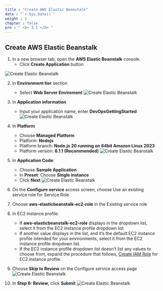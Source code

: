 ```yaml
---
title : "Create AWS Elastic Beanstalk"
date : "`r Sys.Date()`"
weight : 1
chapter : false
pre : " <b> 3.1 </b> "
---
```

## Create AWS Elastic Beanstalk

1. In a new browser tab, open the **AWS Elastic Beanstalk** console.
   - Click **Create Application** button

![Create Elastic Beanstalk](https://fdat3.github.io/nodejs-cicd-aws/images/3-Prerequiste/3.1-elastic-beanstalk/0001-elastic-beanstalk.png?featherlight=false&width=90pc)


2. In **Environment tier** section
   - Select **Web Server Enviroment**
![Create Elastic Beanstalk](https://fdat3.github.io/nodejs-cicd-aws/images/3-Prerequiste/3.1-elastic-beanstalk/0002-elastic-beanstalk.png?featherlight=false&width=90pc)

3. In **Application information**
   - Input your application name, enter **DevOpsGettingStarted**
![Create Elastic Beanstalk](https://fdat3.github.io/nodejs-cicd-aws/images/3-Prerequiste/3.1-elastic-beanstalk/0003-elastic-beanstalk.png?featherlight=false&width=90pc)

4. In **Platform**
   - Choose **Managed Platform**
   - Platform: **Nodejs**
   - Platform branch: **Node.js 20 running on 64bit Amazon Linux 2023**
   - Platform version: **6.1.1 (Recommended)**
![Create Elastic Beanstalk](https://fdat3.github.io/nodejs-cicd-aws/images/3-Prerequiste/3.1-elastic-beanstalk/0004-elastic-beanstalk.png?featherlight=false&width=90pc)

5. In **Application Code**:
   - Choose **Sample Application**
   - In **Preset**: Choose **Single instance**
   - Click **Next**
![Create Elastic Beanstalk](https://fdat3.github.io/nodejs-cicd-aws/images/3-Prerequiste/3.1-elastic-beanstalk/0005-elastic-beanstalk.png?featherlight=false&width=90pc)

6. On the **Configure service** access screen, choose Use an existing service role for Service Role
7. Choose **aws-elasticbeanstalk-ec2-role** in the Existing service role
8. In EC2 instance profile:
   - If **aws-elasticbeanstalk-ec2-role** displays in the dropdown list, select it from the EC2 instance profile dropdown list
   - If another value displays in the list, and it’s the default EC2 instance profile intended for your environments, select it from the EC2 instance profile dropdown list.
   - If the EC2 instance profile dropdown list doesn't list any values to choose from, expand the procedure that follows, [Create IAM Role](https://docs.aws.amazon.com/codedeploy/latest/userguide/getting-started-create-iam-instance-profile.html) for EC2 instance profile.
9. Choose **Skip to Review** on the Configure service access page
![Create Elastic Beanstalk](https://fdat3.github.io/nodejs-cicd-aws/images/3-Prerequiste/3.1-elastic-beanstalk/0006-elastic-beanstalk.png?featherlight=false&width=90pc)
10. In **Step 6: Review**, click **Submit**
![Create Elastic Beanstalk](https://fdat3.github.io/nodejs-cicd-aws/images/3-Prerequiste/3.1-elastic-beanstalk/0007-elastic-beanstalk.png?featherlight=false&width=90pc)